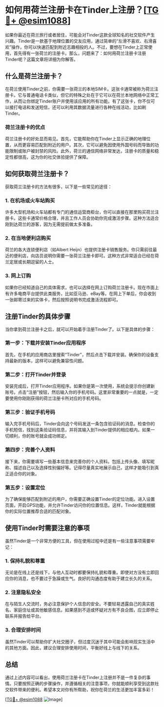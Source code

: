 # 如何用荷兰注册卡在Tinder上注册？[[TG💪+ @esim1088](https://t.me/s/esim1088)]

如果你最近在荷兰旅行或者居住，可能会对Tinder这款全球知名的社交软件产生兴趣。Tinder是一款基于地理位置的交友应用，通过简单的“左滑不喜欢、右滑喜欢”操作，你可以快速匹配到附近志趣相投的人。不过，要想在Tinder上正常使用，首先得有一张荷兰的注册卡。那么，问题来了：如何用荷兰注册卡注册Tinder呢？这篇文章将详细为你解答。

## 什么是荷兰注册卡？

在荷兰使用Tinder之前，你需要一张荷兰的本地SIM卡。这张卡通常被称为荷兰注册卡。它与普通电话卡类似，但它的特殊之处在于它可以在荷兰本地网络中正常工作，从而让你绑定Tinder账户并使用该应用的所有功能。有了这张卡，你不仅可以接打电话和发送短信，还可以利用其数据流量进行各种在线活动，比如刷Tinder。

### 荷兰注册卡的优点

荷兰注册卡的好处显而易见。首先，它能帮助你在Tinder上显示正确的地理位置，从而更容易匹配到附近的用户。其次，它可以避免因使用外国号码而导致的功能限制或账户被封禁的风险。此外，荷兰的通信网络非常发达，注册卡的质量和稳定性都很高，这为你的社交体验提供了保障。

## 如何获取荷兰注册卡？

获取荷兰注册卡的方法有很多，以下是一些常见的途径：

### 1. 在机场或火车站购买

许多大型机场和火车站都有专门的通信运营商柜台，你可以直接在那里购买荷兰注册卡。这些卡通常价格合理，并且工作人员会协助你完成激活步骤。这种方法适合刚到达荷兰的游客，因为无需提前做太多准备。

### 2. 在当地便利店购买

荷兰的各大连锁便利店（如Albert Heijn）也提供注册卡销售服务。你只需前往最近的便利店，向店员说明你需要一张荷兰注册卡即可。这种方式非常适合已经在荷兰定居或长期逗留的人士。

### 3. 网上订购

如果你已经知道自己的具体需求，也可以选择在网上订购荷兰注册卡。现在市面上有许多电商平台提供此类服务，比如亚马逊、eBay等。在网上下单后，你会收到一张邮寄过来的实体卡，然后按照说明书完成激活流程即可。

## 注册Tinder的具体步骤

当你拿到荷兰注册卡之后，就可以开始着手注册Tinder了。以下是具体的步骤：

### 第一步：下载并安装Tinder应用程序

首先，在手机的应用商店里搜索“Tinder”，然后点击下载并安装。确保你的设备支持最新的版本，这样可以避免兼容性问题。

### 第二步：打开Tinder并登录

安装完成后，打开Tinder应用程序。如果你是第一次使用，系统会提示你创建新账号。点击“注册”按钮，然后输入你的手机号码。这里非常重要的一点就是，一定要使用你刚刚获得的荷兰注册卡所对应的手机号码。

### 第三步：验证手机号码

输入完手机号码后，Tinder会向这个号码发送一条包含验证码的消息。检查你的手机短信，找到这条验证码信息，并将其输入到Tinder提供的相应框内。如果一切顺利，你的账号就会成功绑定。

### 第四步：完善个人资料

接下来，你需要填写一些基本信息来完善你的个人资料。包括上传头像、填写昵称、描述自己以及选择性别偏好等。记得尽量真实地展示自己，这样才能吸引到真正适合你的对象。

### 第五步：设置定位

为了确保能够匹配到附近的用户，你需要正确设置Tinder的定位功能。进入设置页面，开启GPS功能，并允许Tinder访问你的位置信息。这样，Tinder就能根据你的实际位置推荐合适的匹配对象。

## 使用Tinder时需要注意的事项

虽然Tinder是一个非常方便的工具，但在使用过程中还是有一些注意事项需要牢记：

### 1. 保持礼貌和尊重

无论是在线上还是线下，与他人互动时都要保持礼貌和尊重。即使对方没有立即回应你的消息，也不要过于急躁或生气。良好的沟通态度有助于建立长久的关系。

### 2. 注意隐私安全

在与陌生人交流时，务必注意保护个人信息的安全。不要轻易透露自己的真实姓名、家庭住址或其他敏感信息。如果感到不适或怀疑对方有不良企图，应立即停止联系并报告给平台。

### 3. 合理安排时间

虽然Tinder可以帮助你扩大社交圈子，但过度沉迷于其中可能会影响现实生活中的其他方面。因此，建议合理安排使用时间，平衡好线上与线下的关系。

## 总结

通过上述内容可以看出，使用荷兰注册卡在Tinder上注册并不是一件复杂的事情。只要按照正确的步骤操作，并遵循相关的注意事项，你就能顺利享受到这款社交软件带来的便利。希望本文对你有所帮助，祝你在荷兰的生活更加丰富多彩！

[[TG💪+ @esim1088](https://t.me/s/esim1088) ![Image](https://i.postimg.cc/4NQfJmqS/Snipaste-2025-05-13-00-14-12.png)]